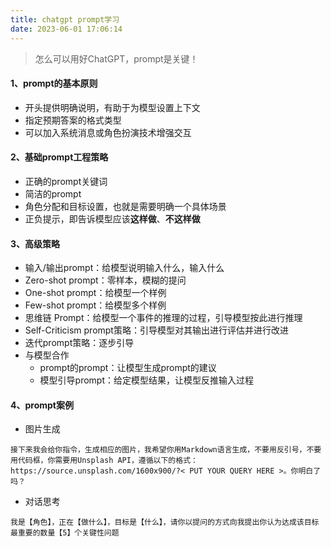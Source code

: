 ```yaml
---
title: chatgpt prompt学习
date: 2023-06-01 17:06:14
---
```


> 怎么可以用好ChatGPT，prompt是关键！

<!--more-->

#### 1、prompt的基本原则
- 开头提供明确说明，有助于为模型设置上下文
- 指定预期答案的格式类型
- 可以加入系统消息或角色扮演技术增强交互

#### 2、基础prompt工程策略
- 正确的prompt关键词
- 简洁的prompt
- 角色分配和目标设置，也就是需要明确一个具体场景
- 正负提示，即告诉模型应该**这样做**、**不这样做**
#### 3、高级策略
- 输入/输出prompt：给模型说明输入什么，输入什么
- Zero-shot prompt：零样本，模糊的提问
- One-shot prompt：给模型一个样例
- Few-shot prompt：给模型多个样例
- 思维链 Prompt：给模型一个事件的推理的过程，引导模型按此进行推理
- Self-Criticism prompt策略：引导模型对其输出进行评估并进行改进
- 迭代prompt策略：逐步引导
- 与模型合作
	- prompt的prompt：让模型生成prompt的建议
	- 模型引导prompt：给定模型结果，让模型反推输入过程
#### 4、prompt案例

- 图片生成
```shell
接下来我会给你指令，生成相应的图片，我希望你用Markdown语言生成，不要用反引号，不要用代码框，你需要用Unsplash API，遵循以下的格式：https://source.unsplash.com/1600x900/?< PUT YOUR QUERY HERE >。你明白了吗？
```

- 对话思考
```shell
我是【角色】，正在【做什么】，目标是【什么】，请你以提问的方式向我提出你认为达成该目标最重要的数量【5】个关键性问题
```




